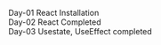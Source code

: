 Day-01 React Installation<br/>
Day-02 React Completed<br/>
Day-03 Usestate, UseEffect completed<br/>
